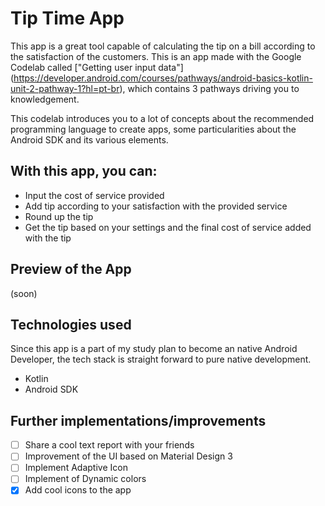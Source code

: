 # Tip Time App

This app is a great tool capable of calculating the tip on a bill according to the satisfaction 
of the customers. This is an app made with the Google Codelab called ["Getting user input data"]
(https://developer.android.com/courses/pathways/android-basics-kotlin-unit-2-pathway-1?hl=pt-br), which contains 3 pathways driving you to knowledgement.

This codelab introduces you to a lot of concepts about the recommended programming language to create apps, some particularities about the Android SDK and its various elements.

## With this app, you can:

* Input the cost of service provided
* Add tip according to your satisfaction with the provided service
* Round up the tip
* Get the tip based on your settings and the final cost of service added with the tip


## Preview of the App
(soon)

## Technologies used

Since this app is a part of my study plan to become an native Android Developer, the tech stack is straight forward to pure native development.

* Kotlin 
* Android SDK



## Further implementations/improvements

- [ ] Share a cool text report with your friends
- [ ] Improvement of the UI based on Material Design 3
- [ ] Implement Adaptive Icon
- [ ] Implement of Dynamic colors
- [x] Add cool icons to the app
